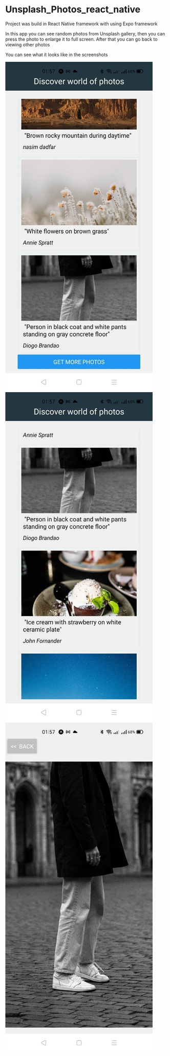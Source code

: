 # Unsplash_Photos_react_native

Project was build in React Native framework with using Expo framework

In this app you can see random photos from Unsplash gallery, then you can press the photo to enlarge it to full screen. After that you can go back to viewing other photos

You can see what it looks like in the screenshots

![Screenshot](assets/start.jpg)
![Screenshot](assets/after_upploading_more_photos.jpg)
![Screenshot](assets/full_photo.jpg)
